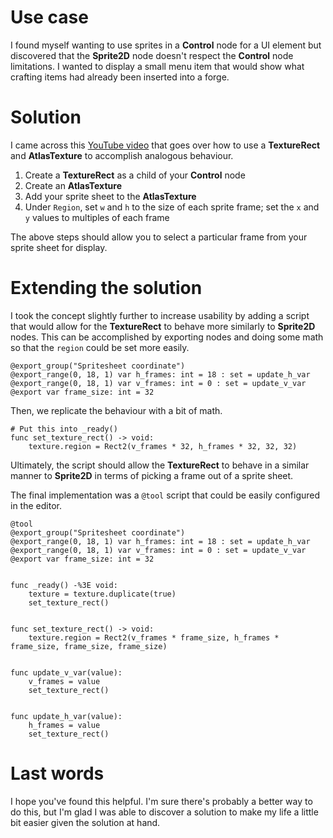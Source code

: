# Use case
I found myself wanting to use sprites in a **Control** node for a UI element but discovered that the **Sprite2D** node doesn't respect the **Control** node limitations. I wanted to display a small menu item that would show what crafting items had already been inserted into a forge.


# Solution
I came across this [YouTube video](https://www.youtube.com/watch?v=mwIkj3FfatQ&t=35s) that goes over how to use a **TextureRect** and **AtlasTexture** to accomplish analogous behaviour.

1. Create a **TextureRect** as a child of your **Control** node
2. Create an **AtlasTexture**
3. Add your sprite sheet to the **AtlasTexture**
4. Under `Region`, set `w` and `h` to the size of each sprite frame; set the `x` and `y` values to multiples of each frame

The above steps should allow you to select a particular frame from your sprite sheet for display.

# Extending the solution
I took the concept slightly further to increase usability by adding a script that would allow for the **TextureRect** to behave more similarly to **Sprite2D** nodes. This can be accomplished by exporting nodes and doing some math so that the `region` could be set more easily.

```gdscript
@export_group("Spritesheet coordinate")
@export_range(0, 18, 1) var h_frames: int = 18 : set = update_h_var
@export_range(0, 18, 1) var v_frames: int = 0 : set = update_v_var
@export var frame_size: int = 32
```

Then, we replicate the behaviour with a bit of math.
```gdscript
# Put this into _ready()
func set_texture_rect() -> void:
    texture.region = Rect2(v_frames * 32, h_frames * 32, 32, 32)
```

Ultimately, the script should allow the **TextureRect** to behave in a similar manner to  **Sprite2D** in terms of picking a frame out of a sprite sheet.

The final implementation was a `@tool` script that could be easily configured in the editor.

```gdscript
@tool 
@export_group("Spritesheet coordinate")
@export_range(0, 18, 1) var h_frames: int = 18 : set = update_h_var
@export_range(0, 18, 1) var v_frames: int = 0 : set = update_v_var
@export var frame_size: int = 32


func _ready() -%3E void:
	texture = texture.duplicate(true)
	set_texture_rect()


func set_texture_rect() -> void:
	texture.region = Rect2(v_frames * frame_size, h_frames * frame_size, frame_size, frame_size)


func update_v_var(value):
	v_frames = value
	set_texture_rect()


func update_h_var(value):
	h_frames = value
	set_texture_rect()
```

# Last words
I hope you've found this helpful. I'm sure there's probably a better way to do this, but I'm glad I was able to discover a solution to make my life a little bit easier given the solution at hand. 